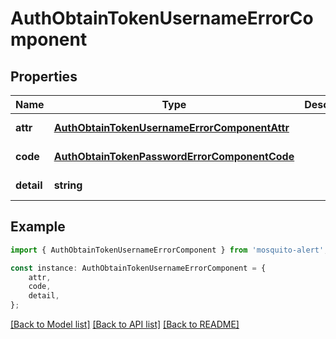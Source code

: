 # AuthObtainTokenUsernameErrorComponent


## Properties

Name | Type | Description | Notes
------------ | ------------- | ------------- | -------------
**attr** | [**AuthObtainTokenUsernameErrorComponentAttr**](AuthObtainTokenUsernameErrorComponentAttr.md) |  | [default to undefined]
**code** | [**AuthObtainTokenPasswordErrorComponentCode**](AuthObtainTokenPasswordErrorComponentCode.md) |  | [default to undefined]
**detail** | **string** |  | [default to undefined]

## Example

```typescript
import { AuthObtainTokenUsernameErrorComponent } from 'mosquito-alert';

const instance: AuthObtainTokenUsernameErrorComponent = {
    attr,
    code,
    detail,
};
```

[[Back to Model list]](../README.md#documentation-for-models) [[Back to API list]](../README.md#documentation-for-api-endpoints) [[Back to README]](../README.md)
